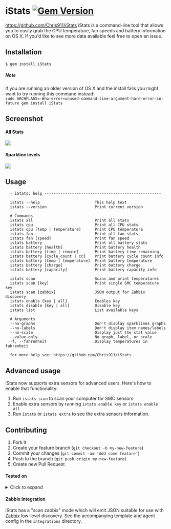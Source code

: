 # iStats [![Gem Version](https://badge.fury.io/rb/iStats.svg)](http://badge.fury.io/rb/iStats)

https://github.com/Chris911/iStats
iStats is a command-line tool that allows you to easily grab the CPU temperature, fan speeds and battery information on OS X. If you'd like to see more data available feel free to open an issue.

## Installation

    $ gem install iStats

##### Note

If you are running an older version of OS X and the install fails you might want to try running this command instead:  
`sudo ARCHFLAGS=-Wno-error=unused-command-line-argument-hard-error-in-future gem install iStats`

## Screenshot

#### All Stats

![](http://i.imgur.com/c4xLB8u.png)

#### Sparkline levels

![](http://i.imgur.com/ht2NZCL.gif)

## Usage

```
  - iStats: help ---------------------------------------------------

  istats --help                        This help text
  istats --version                     Print current version

  # Commands
  istats all                           Print all stats
  istats cpu                           Print all CPU stats
  istats cpu [temp | temperature]      Print CPU temperature
  istats fan                           Print all fan stats
  istats fan [speed]                   Print fan speed
  istats battery                       Print all battery stats
  istats battery [health]              Print battery health
  istats battery [time | remain]       Print battery time remaining
  istats battery [cycle_count | cc]    Print battery cycle count info
  istats battery [temp | temperature]  Print battery temperature
  istats battery [charge]              Print battery charge
  istats battery [capacity]            Print battery capacity info

  istats scan                          Scans and print temperatures
  istats scan [key]                    Print single SMC temperature key
  istats scan [zabbix]                 JSON output for Zabbix discovery
  istats enable [key | all]            Enables key
  istats disable [key | all]           Disable key
  istats list                          List available keys

  # Arguments
  --no-graphs                          Don't display sparklines graphs
  --no-labels                          Don't display item names/labels
  --no-scale                           Display just the stat value
  --value-only                         No graph, label, or scale
  -f, --fahrenheit                     Display temperatures in fahrenheit

  for more help see: https://github.com/Chris911/iStats
```

## Advanced usage

iStats now supports extra sensors for advanced users. Here's how to enable that functionality:

1. Run `istats scan` to scan your computer for SMC sensors
2. Enable extra sensors by running `istats enable key` or `istats enable all`
3. Run `istats` or `istats extra` to see the extra sensors information.

## Contributing

1. Fork it
2. Create your feature branch (`git checkout -b my-new-feature`)
3. Commit your changes (`git commit -am 'Add some feature'`)
4. Push to the branch (`git push origin my-new-feature`)
5. Create new Pull Request

#### Tested on

<details>
  <summary>Click to expand</summary>
  <p>
    <br>
    MacBook Pro 2016    
    macOS: 10.12.6    
    Ruby: 2.4.1    
    <br>
    MacBook Pro 2011    
    OS X: 10.11.6    
    Ruby: 2.0.0    
    <br>
    MacBook Pro 2012    
    OS X: 10.9.3    
    Ruby: 1.9.3, 2.0.0, 2.1.1    
    <br>
    MacBook Pro 2014    
    OS X: 10.10.3, 10.10.4    
    Ruby: 2.1.3    
    <br>
    Mac Pro 2013    
    OS X: 10.12.6    
    Ruby: 2.0.0
  </p>
</details>

#### Zabbix Integration

iStats has a "scan zabbix" mode which will emit JSON suitable for use with
[Zabbix](https://zabbix.com/) low-level discovery. See the accompanying
template and agent config in the `integrations` directory.
